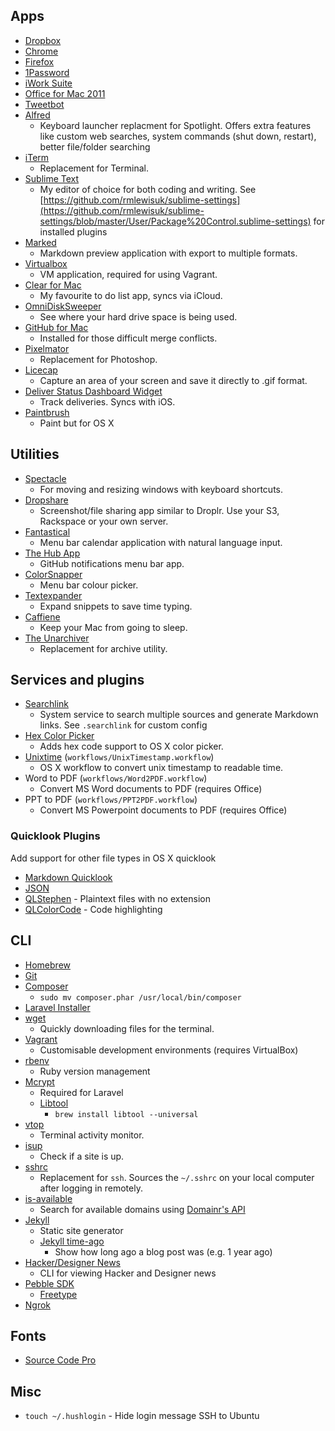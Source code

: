## Apps

- [Dropbox](https://www.dropbox.com/)
- [Chrome](https://www.google.com/chrome/)
- [Firefox](https://www.mozilla.org/en-US/firefox/new/)
- [1Password](https://agilebits.com/onepassword)
- [iWork Suite](https://www.apple.com/creativity-apps/mac/)
- [Office for Mac 2011](http://www.microsoft.com/mac)
- [Tweetbot](http://tapbots.com/software/tweetbot/)
- [Alfred](http://www.alfredapp.com/)
    + Keyboard launcher replacment for Spotlight. Offers extra features like custom web searches, system commands (shut down, restart), better file/folder searching
- [iTerm](http://iterm.sourceforge.net/)
    + Replacement for Terminal.
- [Sublime Text](http://www.sublimetext.com/)
    + My editor of choice for both coding and writing. See [https://github.com/rmlewisuk/sublime-settings](https://github.com/rmlewisuk/sublime-settings/blob/master/User/Package%20Control.sublime-settings) for installed plugins
- [Marked](http://marked2app.com/)
    + Markdown preview application with export to multiple formats.
- [Virtualbox](https://www.virtualbox.org/)
    + VM application, required for using Vagrant.
- [Clear for Mac](http://realmacsoftware.com/clear/)
    + My favourite to do list app, syncs via iCloud.
- [OmniDiskSweeper](http://www.omnigroup.com/more)
    + See where your hard drive space is being used.
- [GitHub for Mac](https://mac.github.com/)
    + Installed for those difficult merge conflicts.
- [Pixelmator](https://itunes.apple.com/gb/app/pixelmator/id407963104?mt=12&uo=4)
    + Replacement for Photoshop.
- [Licecap](http://www.cockos.com/licecap/)
    + Capture an area of your screen and save it directly to .gif format.
- [Deliver Status Dashboard Widget](http://junecloud.com/software/mac/delivery-status.html)
    + Track deliveries. Syncs with iOS.
- [Paintbrush](http://paintbrush.sourceforge.net/downloads/)
    + Paint but for OS X

## Utilities

- [Spectacle](http://spectacleapp.com/)
    + For moving and resizing windows with keyboard shortcuts.
- [Dropshare](http://getdropsha.re/)
    + Screenshot/file sharing app similar to Droplr. Use your S3, Rackspace or your own server.
- [Fantastical](https://flexibits.com/fantastical)
    + Menu bar calendar application with natural language input.
- [The Hub App](http://thehubapp.com/)
    + GitHub notifications menu bar app.
- [ColorSnapper](http://colorsnapper.com/)
    + Menu bar colour picker.
- [Textexpander](http://smilesoftware.com/TextExpander/)
    + Expand snippets to save time typing.
- [Caffiene](http://lightheadsw.com/caffeine/)
    + Keep your Mac from going to sleep.
- [The Unarchiver](https://itunes.apple.com/gb/app/the-unarchiver/id425424353?mt=12&uo=4)
    + Replacement for archive utility.

## Services and plugins

- [Searchlink](http://brettterpstra.com/projects/searchlink/)
    + System service to search multiple sources and generate Markdown links. See `.searchlink` for custom config
- [Hex Color Picker](http://wafflesoftware.net/hexpicker/)
    + Adds hex code support to OS X color picker.
- [Unixtime](https://gist.github.com/clooth/5955973) (`workflows/UnixTimestamp.workflow`)
    + OS X workflow to convert unix timestamp to readable time.
- Word to PDF (`workflows/Word2PDF.workflow`)
    + Convert MS Word documents to PDF (requires Office)
- PPT to PDF (`workflows/PPT2PDF.workflow`)
    + Convert MS Powerpoint documents to PDF (requires Office)

### Quicklook Plugins

Add support for other file types in OS X quicklook

- [Markdown Quicklook](http://www.mdk.org.pl/2009/2/10/quicklook-for-markdown)
- [JSON](http://www.sagtau.com/quicklookjson.html)
- [QLStephen](http://whomwah.github.io/qlstephen/) - Plaintext files with no extension
- [QLColorCode](https://code.google.com/p/qlcolorcode/downloads/detail?name=QLColorCode-2.0.2.tgz&can=2&q=) - Code highlighting

## CLI

- [Homebrew](http://brew.sh/)
- [Git](http://git-scm.com/)
- [Composer](https://getcomposer.org/)
    - `sudo mv composer.phar /usr/local/bin/composer`
- [Laravel Installer](http://laravel.com/docs/installation#install-laravel)
- [wget](http://www.gnu.org/s/wget/)
    + Quickly downloading files for the terminal.
- [Vagrant](https://www.vagrantup.com/)
    + Customisable development environments (requires VirtualBox)
- [rbenv](https://gorails.com/setup/osx/10.9-mavericks)
    + Ruby version management
- [Mcrypt](http://jacurtis.com/php-development/easily-install-mcrypt-php-mavericks-yosemite/)
    + Required for Laravel
    + [Libtool](http://www.gnu.org/software/libtool/)
        * `brew install libtool --universal`
- [vtop](http://parall.ax/vtop)
    + Terminal activity monitor.
- [isup](https://github.com/sindresorhus/is-up)
    + Check if a site is up.
- [sshrc](https://github.com/Russell91/sshrc)
    + Replacement for `ssh`. Sources the `~/.sshrc` on your local computer after logging in remotely.
- [is-available](https://github.com/rmlewisuk/is-available)
    + Search for available domains using [Domainr's API](https://domai.nr/api)
- [Jekyll](http://jekyllrb.com/docs/installation/)
    + Static site generator
    + [Jekyll time-ago](https://github.com/markets/jekyll-timeago)
        * Show how long ago a blog post was (e.g. 1 year ago)
- [Hacker/Designer News](https://github.com/mtharrison/hackernews)
    + CLI for viewing Hacker and Designer news
- [Pebble SDK](https://developer.getpebble.com/sdk/)
    + [Freetype](http://www.freetype.org/ttfautohint/osx.html)
- [Ngrok](https://ngrok.com/)

## Fonts

- [Source Code Pro](http://www.adobe.com/cfusion/store/html/index.cfm?event=displayFontPackage&code=1960)

## Misc

- `touch ~/.hushlogin` - Hide login message SSH to Ubuntu
